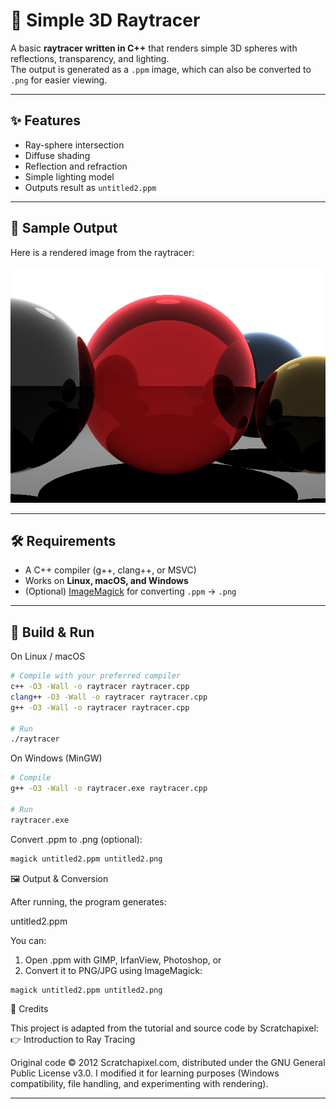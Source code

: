 # 🌌 Simple 3D Raytracer

A basic **raytracer written in C++** that renders simple 3D spheres with reflections, transparency, and lighting.  
The output is generated as a `.ppm` image, which can also be converted to `.png` for easier viewing.

---

## ✨ Features
- Ray-sphere intersection
- Diffuse shading
- Reflection and refraction
- Simple lighting model
- Outputs result as `untitled2.ppm`

---

## 📸 Sample Output

Here is a rendered image from the raytracer:

![Raytracer Output](untitled2.png)

---

## 🛠 Requirements
- A C++ compiler (g++, clang++, or MSVC)
- Works on **Linux, macOS, and Windows**
- (Optional) [ImageMagick](https://imagemagick.org) for converting `.ppm` → `.png`

---

## 🚀 Build & Run

On Linux / macOS
```bash
# Compile with your preferred compiler
c++ -O3 -Wall -o raytracer raytracer.cpp
clang++ -O3 -Wall -o raytracer raytracer.cpp
g++ -O3 -Wall -o raytracer raytracer.cpp

# Run
./raytracer
```
On Windows (MinGW)
```bash
# Compile
g++ -O3 -Wall -o raytracer.exe raytracer.cpp

# Run
raytracer.exe
```

Convert .ppm to .png (optional):
```bash
magick untitled2.ppm untitled2.png
```

🖼 Output & Conversion

After running, the program generates:

untitled2.ppm

You can:
1. Open .ppm with GIMP, IrfanView, Photoshop, or
2. Convert it to PNG/JPG using ImageMagick:
``` bash
magick untitled2.ppm untitled2.png
```
📖 Credits

This project is adapted from the tutorial and source code by Scratchapixel:
👉 Introduction to Ray Tracing

Original code © 2012 Scratchapixel.com, distributed under the GNU General Public License v3.0.
I modified it for learning purposes (Windows compatibility, file handling, and experimenting with rendering).

---

